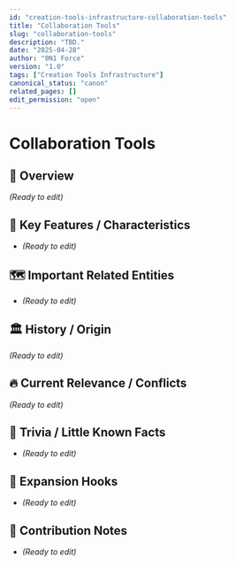 ```yaml
---
id: "creation-tools-infrastructure-collaboration-tools"
title: "Collaboration Tools"
slug: "collaboration-tools"
description: "TBD."
date: "2025-04-28"
author: "0N1 Force"
version: "1.0"
tags: ["Creation Tools Infrastructure"]
canonical_status: "canon"
related_pages: []
edit_permission: "open"
---
```


# Collaboration Tools

## 📖 Overview
_(Ready to edit)_

## 🧩 Key Features / Characteristics
- _(Ready to edit)_

## 🗺️ Important Related Entities
- _(Ready to edit)_

## 🏛 History / Origin
_(Ready to edit)_

## 🔥 Current Relevance / Conflicts
_(Ready to edit)_

## 🎯 Trivia / Little Known Facts
- _(Ready to edit)_

## 🚀 Expansion Hooks
- _(Ready to edit)_

## 🚀 Contribution Notes
- _(Ready to edit)_
